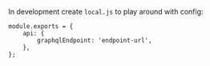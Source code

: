 In development create `local.js` to play around with config:

```
module.exports = {
    api: {
        graphqlEndpoint: 'endpoint-url',
    },
};
```
